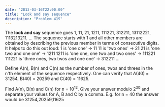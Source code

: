 ```yaml
---
date: "2013-03-16T22:00:00"
title: "Look and say sequence"
description: "Problem 419"
---
```


<p>
The <b>look and say</b> sequence goes 1, 11, 21, 1211, 111221, 312211, 13112221, 1113213211, ...
The sequence starts with 1 and all other members are obtained by describing the previous member in terms of consecutive digits.
It helps to do this out loud:
1 is 'one one' → 11
11 is 'two ones' → 21
21 is 'one two and one one' → 1211 
1211 is 'one one, one two and two ones' → 111221
111221 is 'three ones, two twos and one one' → 312211
...
</p>
<p>
Define A(n), B(n) and C(n) as the number of ones, twos and threes in the n'th element of the sequence respectively.
One can verify that A(40) = 31254, B(40) = 20259 and C(40) = 11625.
</p>
<p>
Find A(n), B(n) and C(n) for n = 10<sup>12</sup>. 
Give your answer modulo 2<sup>30</sup> and separate your values for A, B and C by a comma. 
E.g. for n = 40 the answer would be 31254,20259,11625
</p>

